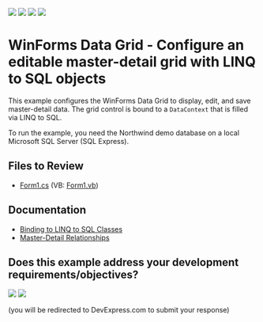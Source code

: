 <!-- default badges list -->
![](https://img.shields.io/endpoint?url=https://codecentral.devexpress.com/api/v1/VersionRange/128626336/24.2.1%2B)
[![](https://img.shields.io/badge/Open_in_DevExpress_Support_Center-FF7200?style=flat-square&logo=DevExpress&logoColor=white)](https://supportcenter.devexpress.com/ticket/details/E979)
[![](https://img.shields.io/badge/📖_How_to_use_DevExpress_Examples-e9f6fc?style=flat-square)](https://docs.devexpress.com/GeneralInformation/403183)
[![](https://img.shields.io/badge/💬_Leave_Feedback-feecdd?style=flat-square)](#does-this-example-address-your-development-requirementsobjectives)
<!-- default badges end -->

# WinForms Data Grid - Configure an editable master-detail grid with LINQ to SQL objects

This example configures the WinForms Data Grid to display, edit, and save master-detail data. The grid control is bound to a `DataContext` that is filled via LINQ to SQL.

To run the example, you need the Northwind demo database on a local Microsoft SQL Server (SQL Express).


## Files to Review

* [Form1.cs](./CS/LinqWithEditing/Form1.cs) (VB: [Form1.vb](./VB/LinqWithEditing/Form1.vb))


## Documentation

* [Binding to LINQ to SQL Classes](https://docs.devexpress.com/WindowsForms/4057/common-features/data-binding/binding-to-linq-to-sql-classes)
* [Master-Detail Relationships](https://docs.devexpress.com/WindowsForms/3473/controls-and-libraries/data-grid/master-detail-relationships)
<!-- feedback -->
## Does this example address your development requirements/objectives?

[<img src="https://www.devexpress.com/support/examples/i/yes-button.svg"/>](https://www.devexpress.com/support/examples/survey.xml?utm_source=github&utm_campaign=winforms-grid-linq-to-sql-master-detail&~~~was_helpful=yes) [<img src="https://www.devexpress.com/support/examples/i/no-button.svg"/>](https://www.devexpress.com/support/examples/survey.xml?utm_source=github&utm_campaign=winforms-grid-linq-to-sql-master-detail&~~~was_helpful=no)

(you will be redirected to DevExpress.com to submit your response)
<!-- feedback end -->
